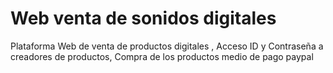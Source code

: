 # Web venta de sonidos digitales  

Plataforma Web de venta de productos digitales , 
Acceso  ID y Contraseña a creadores de productos, 
Compra de los productos medio de pago paypal 
 
